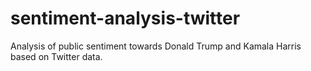 # sentiment-analysis-twitter
Analysis of public sentiment towards Donald Trump and Kamala Harris based on Twitter data. 
